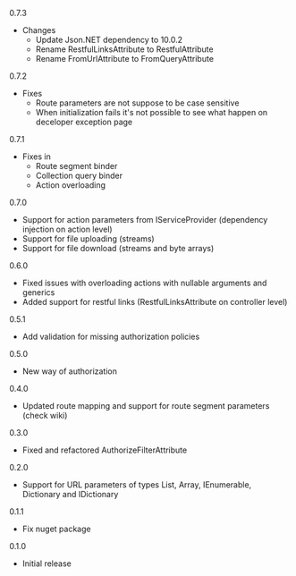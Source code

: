 0.7.3
- Changes
  - Update Json.NET dependency to 10.0.2
  - Rename RestfulLinksAttribute to RestfulAttribute
  - Rename FromUrlAttribute to FromQueryAttribute

0.7.2
- Fixes
  - Route parameters are not suppose to be case sensitive
  - When initialization fails it's not possible to see what happen on deceloper exception page

0.7.1
- Fixes in
  - Route segment binder
  - Collection query binder
  - Action overloading

0.7.0
- Support for action parameters from IServiceProvider (dependency injection on action level)
- Support for file uploading (streams)
- Support for file download (streams and byte arrays)

0.6.0 
- Fixed issues with overloading actions with nullable arguments and generics
- Added support for restful links (RestfulLinksAttribute on controller level)

0.5.1 
- Add validation for missing authorization policies

0.5.0 
- New way of authorization

0.4.0 
- Updated route mapping and support for route segment parameters (check wiki)

0.3.0 
- Fixed and refactored AuthorizeFilterAttribute

0.2.0 
- Support for URL parameters of types List, Array, IEnumerable, Dictionary and IDictionary

0.1.1 
- Fix nuget package

0.1.0 
- Initial release
